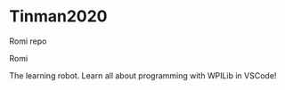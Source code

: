 # Tinman2020
Romi repo

Romi

The learning robot.  Learn all about programming with WPILib in VSCode!

